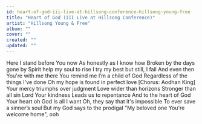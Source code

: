 ```yaml
---
id: heart-of-god-iii-live-at-hillsong-conference-hillsong-young-free
title: "Heart of God (III Live at Hillsong Conference)"
artist: "Hillsong Young & Free"
album: ""
cover: ""
created: ""
updated: ""
---
```


Here I stand before You now
As honestly as I know how
Broken by the days gone by
Spirit help my soul to rise
I try my best but still, I fail
And even then You're with me there
You remind me I’m a child of God
Regardless of the things I've done
Oh my hope is found in perfect love
[Chorus: Aodhan King]
Your mercy triumphs over judgment
Love wider than horizons
Stronger than all sin
Lord Your kindness
Leads us to repentance
And to the heart of God
Your heart oh God
Is all I want
Oh, they say that it's impossible
To ever save a sinner’s soul
But my God says to the prodigal
"My beloved one
You're welcome home", ooh